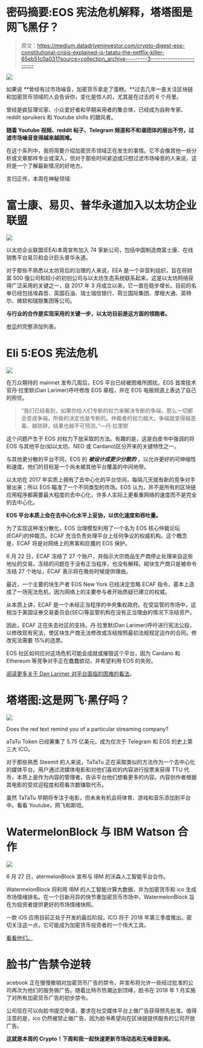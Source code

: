 # 密码摘要:EOS 宪法危机解释，塔塔图是网飞黑仔？

> 原文：<https://medium.datadriveninvestor.com/crypto-digest-eos-constitutional-crisis-explained-is-tatatu-the-netflix-killer-65eb51c0a031?source=collection_archive---------3----------------------->

![](img/aea17693288de57e7a22f7c14181323c.png)

如果说 **曾经有过市场噪音，加密货币拿走了蛋糕。**过去几年一直关注区块链和加密货币领域的人会告诉你，变化是惊人的，尤其是在过去的 6 个月里。

曾经是疯狂理论家、小众爱好者和早期采用者的集合体，已经成为自称专家、reddit spruikers 和 Youtube shills 的跟风者。

**随着 Youtube 视频、reddit 帖子、Telegram 频道和不和谐团体的层出不穷，过滤市场噪音变得越来越困难。**

在这个系列中，我将简要介绍加密货币领域正在发生的事情。它不会像其他一些分析或文章那样专业或深入，但对于那些时间紧迫或只想过滤市场噪音的人来说，这将是一个了解最新情况的好地方。

言归正传，本周在神秘领域:

# 富士康、易贝、普华永道加入以太坊企业联盟

![](img/b6702a9dcff6bee60fb22f13d99daa9a.png)

以太坊企业联盟(EEA)本周宣布加入 74 家新公司，包括中国制造商富士康、在线销售平台易贝和会计巨头普华永道。

对于那些不熟悉以太坊背后的治理的人来说，EEA 是一个非营利组织，旨在将财富 500 强公司和较小的初创公司与以太坊生态系统联系起来。这是以太坊网络获得广泛采用的关键之一，自 2017 年 3 月成立以来，它一直在稳步增长。目前的名单已经包括埃森哲、英国石油、瑞士瑞信银行、荷兰国际集团、摩根大通、英特尔、微软和瑞银集团等公司。

**与行业的合作是实现采用的关键一步，以太坊目前是这方面的领跑者。**

[参见](https://chainstate.org/eea-list/)的完整添加列表。

# Eli 5:EOS 宪法危机

![](img/50b10653e8d2453b256e2c4557d35daf.png)

在万众期待的 mainnet 发布几周后，EOS 平台已经被困难所困扰。EOS 首席技术官丹·拉里默(Dan Larimer)呼吁修改 EOS 章程，并在 EOS 电报频道上表达了自己的担忧。

> “我们已经看到，如果你给人们专断的权力来解决专断的争端，那么一切都会变成争端，所做的决定也是专断的。仲裁者的权力越大，争端就变得越恶毒、越琐碎，结果也越不可预测。”—丹·拉里默

这个问题产生于 EOS 对权力下放采取的方法。有趣的是，这是白皮书中强调的将 EOS 与其他平台(如以太坊、NEO 或 Cardano)区分开来的关键特性之一。

与其他更分散的平台不同，EOS 的 ***被设计成更少分散的*** ，以允许更好的可伸缩性和速度。他们的目标是一个尚未被其他平台覆盖的中间地带。

以太坊在 2017 年实质上拥有了去中心化的平台空间，每隔几天就有新的竞争对手冒出来；所以 EOS 瞄准了一个不同类型的市场。EOS 认为，并不是所有的区块链应用程序都需要最大程度的去中心化，许多人实际上更看重网络的速度而不是完全的去中心化。

**EOS 平台本质上会在去中心化水平上妥协，以优化速度和吞吐量。**

为了实现这种准分散化，EOS 治理模型利用了一个名为 EOS 核心仲裁论坛(ECAF)的仲裁员。ECAF 充当负责处理平台上任何争议的权威机构。这个概念是，ECAF 将是对网络上的黑客和巨魔的 EOS 保护。

6 月 22 日，ECAF 冻结了 27 个账户，并指示大宗商品生产商停止处理来自这些地址的交易。冻结的问题在于没有正当程序，也没有解释。砌块生产商只是被命令冻结 27 个地址，ECAF 表示将在晚些时候提供理由。

最近，一个主要的块生产者 EOS New York 已经决定忽略 ECAF 指令，基本上造成了一场宪法危机，因为网络上的主要参与者开始质疑已建立的权威。

从本质上讲，ECAF 是一个未经正当程序的中央集权政府。在受监管的市场中，这相当于美国证券交易委员会(SEC)等监管机构在没有正当理由的情况下冻结资产。

因此，ECAF 正在失去社区的支持。丹·拉里默(Dan Larimer)呼吁进行宪法公投，以修改现有宪法，使区块生产商无法修改或冻结按照最初法规规定运作的合同。修改宪法需要 15%的选票。

EOS 社区如何应对这场危机可能会成就或摧毁这个平台，因为 Cardano 和 Ethereum 等竞争对手正在蠢蠢欲动，并希望利用 EOS 的失败。

[阅读更多关于 Dan Larimer 对平台面临的困难的看法](https://medium.com/@bytemaster/the-intent-of-code-is-law-c0e0cd318032)。

# 塔塔图:这是网飞·黑仔吗？

![](img/7df556a741bc5a115a0ffabad51c1f52.png)

Does the red text remind you of a particular streaming company?

aTaTu Token 已经筹集了 5.75 亿美元，成为仅次于 Telegram 和 EOS 的史上第三大 ICO。

对于那些熟悉 Steemit 的人来说，TaTaTu 正在采取类似的方法作为一个去中心化的媒体平台。用户通过流媒体电影和对他们喜欢的内容进行投票来获得 TTU 代币，本质上是作为内容的管理者，告诉平台他们想看更多的内容。内容创作者根据其电影的受欢迎程度和观看次数赚取代币。

虽然 TaTaTu 早期将专注于电影，但未来有机会将体育、游戏和音乐添加到平台中。看看 Youtube，网飞和斯坦。

# WatermelonBlock 与 IBM Watson 合作

![](img/56e35fa4d023acb3ef4dcfdae2cb8536.png)

6 月 27 日，atermelonBlock 宣布与 IBM 的沃森人工智能平台合作。

WatermelonBlock 将利用 IBM 的人工智能计算大数据，并为加密货币和 ico 生成市场情绪排名。在一个日新月异的快节奏加密货币市场中，WatermelonBlock 旨在为投资者提供更好的市场情绪快照。

一款 iOS 应用目前正处于开发的最后阶段，ICO 将于 2018 年第三季度推出。密切关注这一点，它可能成为加密货币投资者的一个伟大工具。

[看看他们。](http://watermelonblock.io)

# 脸书广告禁令逆转

acebook 正在慢慢撤销对加密货币广告的禁令，并宣布将允许一些经过批准的公司再次为他们的服务做广告。随着比特币热潮达到顶峰，脸书在 2018 年 1 月实施了对所有加密货币广告的初步禁令。

公司现在可以向脸书提交申请，要求在社交媒体平台上做广告获得预先批准。值得注意的是，ico 仍然被禁止做广告，因为脸书希望向在区块链提供服务的公司开放广告。

**这就是本周的 Crypto！下周和我一起快速更新市场动态和无噪音新闻。**